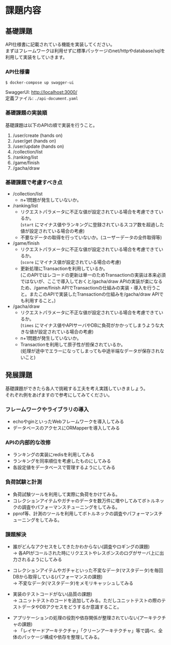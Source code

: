 # 課題内容
## 基礎課題
<p>
API仕様書に記載されている機能を実装してください。<br>
まずはフレームワークは利用せずに標準パッケージのnet/httpやdatabase/sqlを利用して実装をしていきます。
</p>

### API仕様書
```
$ docker-compose up swagger-ui
```
SwaggerUI: <http://localhost:3000/> <br> 
定義ファイル: `./api-document.yaml`<br>

### 基礎課題の実装順
基礎課題は以下のAPIの順で実装を行うこと。
1. /user/create (hands on)
2. /user/get (hands on)
3. /user/update (hands on)
4. /collection/list
5. /ranking/list
6. /game/finish
7. /gacha/draw 

### 基礎課題で考慮すべき点
- /collection/list
  - n+1問題が発生していないか。
- /ranking/list
  - リクエストパラメータに不正な値が設定されている場合を考慮できているか。<br>
    (`start` にマイナス値やランキングに登録されているスコア数を超過した値が設定されている場合の考慮)
  - 不要なデータの取得を行っていないか。(ユーザーデータの全件取得等)
- /game/finish
  - リクエストパラメータに不正な値が設定されている場合を考慮できているか。<br>
    (`score` にマイナス値が設定されている場合の考慮)
  - 更新処理にTransactionを利用しているか。<br>
    (このAPIではレコードの更新は単一のためTransactionの実装は本来必須ではないが、ここで導入しておくと/gacha/draw APIの実装が楽になるため、/game/finish APIでTransactionの仕組みの実装・導入を行うこと。またこのAPIで実装したTransactionの仕組みを/gacha/draw APIでも利用すること。)
- /gacha/draw
  - リクエストパラメータに不正な値が設定されている場合を考慮できているか。<br>
    (`times` にマイナス値やAPIサーバやDBに負荷がかかってしまうような大きな値が設定されている場合の考慮)
  - n+1問題が発生していないか。
  - Transactionを利用して原子性が担保されているか。<br>
    (処理が途中でエラーになってしまっても中途半端なデータが保存されないこと)

## 発展課題
基礎課題ができたら各人で挑戦する工夫を考え実践していきましょう。<br>
それぞれ例をあげますので参考にしてみてください。

### フレームワークやライブラリの導入
- echoやginといったWebフレームワークを導入してみる
- データベースのアクセスにORMapperを導入してみる

### APIの内部的な改修
- ランキングの実装にredisを利用してみる
- ランキングを同率順位を考慮したものにしてみる
- 各設定値をデータベースで管理するようにしてみる

### 負荷試験と計測
- 負荷試験ツールを利用して実際に負荷をかけてみる。
- コレクションアイテムやガチャのデータを数万件に増やしてみてボトルネックの調査やパフォーマンスチューニングをしてみる。
- pprof等、計測のツールを利用してボトルネックの調査やパフォーマンスチューニングをしてみる。

### 課題解決 
- 誰がどんなアクセスをしてきたかわからない(調査やロギングの課題)<br>
 -> 各APIがコールされた時にリクエストやレスポンスのログがサーバ上に出力されるようにしてみる
 
- コレクションアイテムやガチャといった不変なデータ(マスタデータ)を毎回DBから取得している(パフォーマンスの課題)<br>
 -> 不変なデータ(マスタデータ)をメモリキャッシュしてみる
 
- 実装のテストコードがない(品質の課題)<br>
 -> ユニットテストのコードを追加してみる。ただしユニットテストの際のテストデータやDBアクセスをどうするか意識すること。
 
- アプリケーションの処理の役割や依存関係が整理されていない(アーキテクチャの課題)<br>
 -> 「レイヤードアーキテクチャ」「クリーンアーキテクチャ」等で調べ、全体のパッケージ構成や依存を整理してみる。
